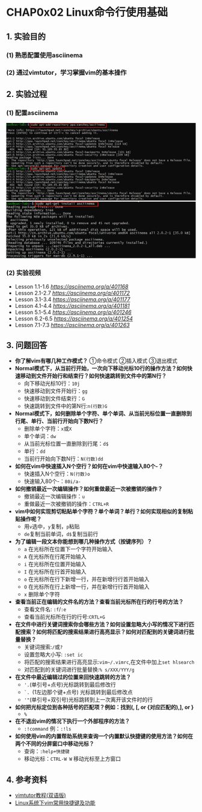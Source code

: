 # CHAP0x02 Linux命令行使用基础
## 1. 实验目的
### (1) 熟悉配置使用asciinema
### (2) 通过vimtutor，学习掌握vim的基本操作
## 2. 实验过程
### (1) 配置asciinema
![set-asciinema](./img/set1.png)
![set-asciinema](./img/set2.png)
### (2) 实验视频

- Lesson 1.1-1.6 *https://asciinema.org/a/401168*
- Lesson 2.1-2.7 *https://asciinema.org/a/401172*
- Lesson 3.1-3.4 *https://asciinema.org/a/401177*
- Lesson 4.1-4.4 *https://asciinema.org/a/401181*
- Lesson 5.1-5.4 *https://asciinema.org/a/401246*
- Lesson 6.2-6.5 *https://asciinema.org/a/401254*
- Lesson 7.1-7.3 *https://asciinema.org/a/401263*

## 3. 问题回答
- **你了解vim有哪几种工作模式？**
①命令模式 ②插入模式 ③退出模式
- **Normal模式下，从当前行开始，一次向下移动光标10行的操作方法？如何快速移动到文件开始行和结束行？如何快速跳转到文件中的第N行？**
    - 向下移动光标10行：`10j`
    - 快速移动到文件开始行：`gg`
    - 快速移动到文件结束行：`G`
    - 快速跳转到文件中的第N行:`n(行数)G`
- **Normal模式下，如何删除单个字符、单个单词、从当前光标位置一直删除到行尾、单行、当前行开始向下数N行？**
    - 删除单个字符：`x`或`X`
    - 单个单词：`dw`
    - 从当前光标位置一直删除到行尾：`d$`
    - 单行：`dd`
    - 当前行开始向下数N行：`N(行数)dd`
- **如何在vim中快速插入N个空行？如何在vim中快速输入80个-？**
    - 快速插入N个空行：`N(行数)o`
    - 快速输入80个-：`80i/a-`
- **如何撤销最近一次编辑操作？如何重做最近一次被撤销的操作？**
    - 撤销最近一次编辑操作：`u`
    - 重做最近一次被撤销的操作：`CTRL+R`
- **vim中如何实现剪切粘贴单个字符？单个单词？单行？如何实现相似的复制粘贴操作呢？**
    - 用`v`选中，`y`复制，`p`粘贴
    - `de`复制当前单词，`d$`复制当前行
- **为了编辑一段文本你能想到哪几种操作方式（按键序列）？**
    -  `a` 在光标所在位置下一个字符开始输入
    -  `A` 在光标所在行尾开始输入
    -  `i` 在光标所在位置开始输入
    -  `I` 在光标所在行首开始输入
    -  `o` 在光标所在行下新增一行，并在新增行行首开始输入
    -  `O` 在光标所在行上新增一行，并在新增行行首开始输入
    - `x` 删除单个字符
- **查看当前正在编辑的文件名的方法？查看当前光标所在行的行号的方法？**
    - 查看文件名: `:f`/`:e`
    - 查看当前光标所在行的行号:`CRTL+G`
- **在文件中进行关键词搜索你会哪些方法？如何设置忽略大小写的情况下进行匹配搜索？如何将匹配的搜索结果进行高亮显示？如何对匹配到的关键词进行批量替换？**
    - 关键词搜索:`/`或`?`
    - 设置忽略大小写: `:set ic`
    - 将匹配的搜索结果进行高亮显示:`vim~/.vimrc`,在文件中加上`set hlsearch`
    - 对匹配到的关键词进行批量替换:`% s/XXX/YYY/g`
- **在文件中最近编辑过的位置来回快速跳转的方法？**
    - `'.`(单引号+点号)光标跳转到最后修改行
    - `` `.  ``(1左边那个键+点号) 光标跳转到最后修改点
    - `'"`(单引号+双引号)光标跳转到上一次离开该文件时的行
- **如何把光标定位到各种括号的匹配项？例如：找到(, [, or {对应匹配的),], or }**
    - `%`
- **在不退出vim的情况下执行一个外部程序的方法？**
    - `:!command` 例：`:!ls`
- **如何使用vim的内置帮助系统来查询一个内置默认快捷键的使用方法？如何在两个不同的分屏窗口中移动光标？**
    - 查询：`:help+快捷键`
    - 移动光标：`CTRL-W W` 移动光标至上方窗口
## 4. 参考资料
- [vimtutor教程(双语版)](https://blog.csdn.net/zhaoyu106/article/details/72896216)
- [Linux系统下vim常用快捷键及功能](https://blog.csdn.net/weixin_33972649/article/details/93318889)